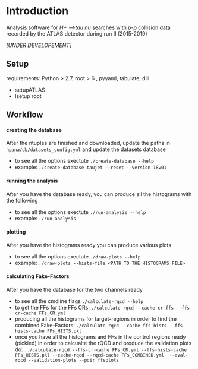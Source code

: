 # Introduction 
Analysis software for _H+ -->tau nu_ searches with _p-p_ collision data recorded by the ATLAS detector during run II (2015-2019)

_[UNDER DEVELOPEMENT]_

Setup
------

requirements: Python > 2.7, root > 6 , pyyaml, tabulate, dill  
- setupATLAS
- lsetup root 

Workflow 
---------

#### creating the database

After the ntuples are finished and downloaded, update the paths in
``hpana/db/datasets_config.yml`` and update the datasets database

- to see all the options exectute ``./create-database --help``
- example: ``./create-database taujet --reset --version 18v01 ``

#### running the analysis
After you have the database ready, you can produce all the histograms with
the following

- to see all the options exectute ``./run-analysis --help``
- example: ``./run-analysis`` 


#### plotting 
After you have the histograms ready you can produce various plots

- to see all the options exectute ``./draw-plots --help``
- example: ``./draw-plots --hists-file <PATH TO THE HISTOGRAMS FILE>``

#### calculating Fake-Factors
After you have the database for the two channels ready 
- to see all the cmdline flags ``./calculate-rqcd --help``
- to get the FFs for the FFs CRs: ``./calculate-rqcd --cache-cr-ffs --ffs-cr-cache FFs_CR.yml``
- producing all the histograms for target-regions in order to find the combined Fake-Factors: ``./calculate-rqcd --cache-ffs-hists --ffs-hists-cache FFs_HISTS.pkl ``
- once you have all the histograms  and FFs in the control regions ready (pickled) in order to calcualte the rQCD and produce the validation plots do:
 ``../calculate-rqcd --ffs-cr-cache FFs_CR.yml --ffs-hists-cache FFs_HISTS.pkl --cache-rqcd --rqcd-cache FFs_COMBINED.yml  --eval-rqcd --validation-plots --pdir ffsplots `` 